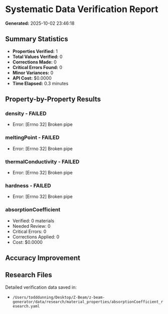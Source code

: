 # Systematic Data Verification Report

**Generated:** 2025-10-02 23:46:18

## Summary Statistics

- **Properties Verified:** 1
- **Total Values Verified:** 0
- **Corrections Made:** 0
- **Critical Errors Found:** 0
- **Minor Variances:** 0
- **API Cost:** $0.0000
- **Time Elapsed:** 0.3 minutes

## Property-by-Property Results

### density - FAILED

- Error: [Errno 32] Broken pipe

### meltingPoint - FAILED

- Error: [Errno 32] Broken pipe

### thermalConductivity - FAILED

- Error: [Errno 32] Broken pipe

### hardness - FAILED

- Error: [Errno 32] Broken pipe

### absorptionCoefficient

- Verified: 0 materials
- Needed Review: 0
- Critical Errors: 0
- Corrections Applied: 0
- Cost: $0.0000

## Accuracy Improvement

## Research Files

Detailed verification data saved in:

- `/Users/todddunning/Desktop/Z-Beam/z-beam-generator/data/research/material_properties/absorptionCoefficient_research.yaml`
